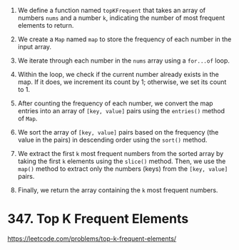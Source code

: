
1. We define a function named `topKFrequent` that takes an array of numbers `nums` and a number `k`, indicating the number of most frequent elements to return.

2. We create a `Map` named `map` to store the frequency of each number in the input array.

3. We iterate through each number in the `nums` array using a `for...of` loop.

4. Within the loop, we check if the current number already exists in the map. If it does, we increment its count by 1; otherwise, we set its count to 1.

5. After counting the frequency of each number, we convert the map entries into an array of `[key, value]` pairs using the `entries()` method of `Map`.

6. We sort the array of `[key, value]` pairs based on the frequency (the value in the pairs) in descending order using the `sort()` method.

7. We extract the first `k` most frequent numbers from the sorted array by taking the first `k` elements using the `slice()` method. Then, we use the `map()` method to extract only the numbers (keys) from the `[key, value]` pairs.

8. Finally, we return the array containing the `k` most frequent numbers.

# 347. Top K Frequent Elements
https://leetcode.com/problems/top-k-frequent-elements/